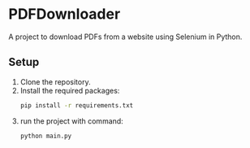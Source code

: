 # PDFDownloader

A project to download PDFs from a website using Selenium in Python.

## Setup

1. Clone the repository.
2. Install the required packages:
   ```bash
   pip install -r requirements.txt
   ```
3. run the project with command:
   ```bash
   python main.py
   ```
